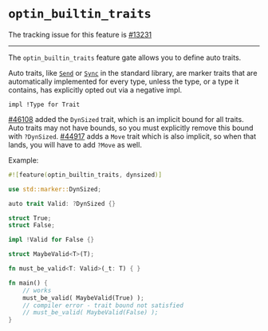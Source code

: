 # `optin_builtin_traits`

The tracking issue for this feature is [#13231] 

[#13231]: https://github.com/rust-lang/rust/issues/13231

----

The `optin_builtin_traits` feature gate allows you to define auto traits.

Auto traits, like [`Send`] or [`Sync`] in the standard library, are marker traits
that are automatically implemented for every type, unless the type, or a type it contains, 
has explicitly opted out via a negative impl. 

[`Send`]: https://doc.rust-lang.org/std/marker/trait.Send.html
[`Sync`]: https://doc.rust-lang.org/std/marker/trait.Sync.html

```rust,ignore
impl !Type for Trait
```

[#46108] added the `DynSized` trait, which is an implicit bound for all traits. Auto traits may not
have bounds, so you must explicitly remove this bound with `?DynSized`. [#44917] adds a `Move` trait
which is also implicit, so when that lands, you will have to add `?Move` as well.

[#46108]: https://github.com/rust-lang/rust/pull/46108
[#44917]: https://github.com/rust-lang/rust/pull/44917


Example:

```rust
#![feature(optin_builtin_traits, dynsized)]

use std::marker::DynSized;

auto trait Valid: ?DynSized {}

struct True;
struct False;

impl !Valid for False {}

struct MaybeValid<T>(T);

fn must_be_valid<T: Valid>(_t: T) { }

fn main() {
    // works
    must_be_valid( MaybeValid(True) );
    // compiler error - trait bound not satisfied
    // must_be_valid( MaybeValid(False) );
}
```
